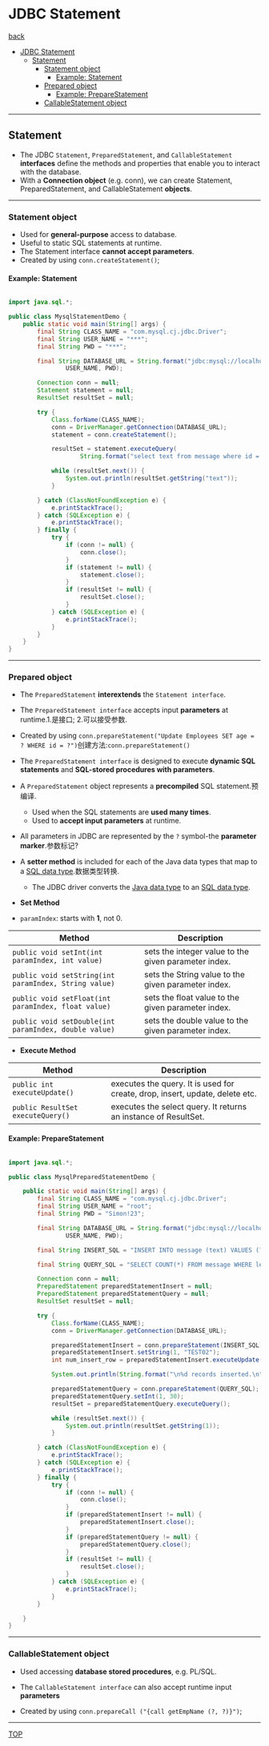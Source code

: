 # JDBC Statement

[back](../index.md)

- [JDBC Statement](#jdbc-statement)
  - [Statement](#statement)
    - [Statement object](#statement-object)
      - [Example: Statement](#example-statement)
    - [Prepared object](#prepared-object)
      - [Example: PrepareStatement](#example-preparestatement)
    - [CallableStatement object](#callablestatement-object)

---

## Statement

- The JDBC `Statement`, `PreparedStatement`, and `CallableStatement` **interfaces** define the methods and properties that enable you to interact with the database.
- With a **Connection object** (e.g. conn), we can create Statement, PreparedStatement, and CallableStatement **objects**.

---

### Statement object

- Used for **general-purpose** access to database.
- Useful to static SQL statements at runtime.
- The Statement interface **cannot accept parameters**.
- Created by using `conn.createStatement()`;

#### Example: Statement

```java

import java.sql.*;

public class MysqlStatementDemo {
    public static void main(String[] args) {
        final String CLASS_NAME = "com.mysql.cj.jdbc.Driver";
        final String USER_NAME = "***";
        final String PWD = "***";

        final String DATABASE_URL = String.format("jdbc:mysql://localhost/dbjava?user=%s&password=%s",
                USER_NAME, PWD);

        Connection conn = null;
        Statement statement = null;
        ResultSet resultSet = null;

        try {
            Class.forName(CLASS_NAME);
            conn = DriverManager.getConnection(DATABASE_URL);
            statement = conn.createStatement();

            resultSet = statement.executeQuery(
                    String.format("select text from message where id = %d", 1));

            while (resultSet.next()) {
                System.out.println(resultSet.getString("text"));
            }

        } catch (ClassNotFoundException e) {
            e.printStackTrace();
        } catch (SQLException e) {
            e.printStackTrace();
        } finally {
            try {
                if (conn != null) {
                    conn.close();
                }
                if (statement != null) {
                    statement.close();
                }
                if (resultSet != null) {
                    resultSet.close();
                }
            } catch (SQLException e) {
                e.printStackTrace();
            }
        }
    }
}
```

---

### Prepared object

- The `PreparedStatement` **interextends** the `Statement interface`.

- The `PreparedStatement interface` accepts input **parameters** at runtime.1.是接口; 2.可以接受参数.

- Created by using `conn.prepareStatement("Update Employees SET age = ? WHERE id = ?")`创建方法:`conn.prepareStatement()`

- The `PreparedStatement interface` is designed to execute **dynamic SQL statements** and **SQL-stored procedures with parameters**.

- A `PreparedStatement` object represents a **precompiled** SQL statement.预编译.

  - Used when the SQL statements are **used many times**.
  - Used to **accept input parameters** at runtime.

- All parameters in JDBC are represented by the `?` symbol-the **parameter marker**.参数标记?
- A **setter method** is included for each of the Java data types that map to a <u>SQL data type</u>.数据类型转换.

  - The JDBC driver converts the <u>Java data type</u> to an <u>SQL data type</u>.

- **Set Method**

- `paramIndex`: starts with **1**, not 0.

| Method                                                | Description                                          |
| ----------------------------------------------------- | ---------------------------------------------------- |
| `public void setInt(int paramIndex, int value)`       | sets the integer value to the given parameter index. |
| `public void setString(int paramIndex, String value)` | sets the String value to the given parameter index.  |
| `public void setFloat(int paramIndex, float value)`   | sets the float value to the given parameter index.   |
| `public void setDouble(int paramIndex, double value)` | sets the double value to the given parameter index.  |

- **Execute Method**

| Method                            | Description                                                                  |
| --------------------------------- | ---------------------------------------------------------------------------- |
| `public int executeUpdate()`      | executes the query. It is used for create, drop, insert, update, delete etc. |
| `public ResultSet executeQuery()` | executes the select query. It returns an instance of ResultSet.              |

#### Example: PrepareStatement

```java

import java.sql.*;

public class MysqlPreparedStatementDemo {

    public static void main(String[] args) {
        final String CLASS_NAME = "com.mysql.cj.jdbc.Driver";
        final String USER_NAME = "root";
        final String PWD = "Simon!23";

        final String DATABASE_URL = String.format("jdbc:mysql://localhost/dbjava?user=%s&password=%s",
                USER_NAME, PWD);

        final String INSERT_SQL = "INSERT INTO message (text) VALUES (?)";

        final String QUERY_SQL = "SELECT COUNT(*) FROM message WHERE length(text) > ?";

        Connection conn = null;
        PreparedStatement preparedStatementInsert = null;
        PreparedStatement preparedStatementQuery = null;
        ResultSet resultSet = null;

        try {
            Class.forName(CLASS_NAME);
            conn = DriverManager.getConnection(DATABASE_URL);

            preparedStatementInsert = conn.prepareStatement(INSERT_SQL);
            preparedStatementInsert.setString(1, "TEST02");
            int num_insert_row = preparedStatementInsert.executeUpdate();

            System.out.println(String.format("\n%d records inserted.\n", num_insert_row));

            preparedStatementQuery = conn.prepareStatement(QUERY_SQL);
            preparedStatementQuery.setInt(1, 30);
            resultSet = preparedStatementQuery.executeQuery();

            while (resultSet.next()) {
                System.out.println(resultSet.getString(1));
            }

        } catch (ClassNotFoundException e) {
            e.printStackTrace();
        } catch (SQLException e) {
            e.printStackTrace();
        } finally {
            try {
                if (conn != null) {
                    conn.close();
                }
                if (preparedStatementInsert != null) {
                    preparedStatementInsert.close();
                }
                if (preparedStatementQuery != null) {
                    preparedStatementQuery.close();
                }
                if (resultSet != null) {
                    resultSet.close();
                }
            } catch (SQLException e) {
                e.printStackTrace();
            }
        }

    }
}

```

---

### CallableStatement object

- Used accessing **database stored procedures**, e.g. PL/SQL.

- The `CallableStatement interface` can also accept runtime input **parameters**

- Created by using `conn.prepareCall ("{call getEmpName (?, ?)}")`;

---

[TOP](#jdbc-statement)
